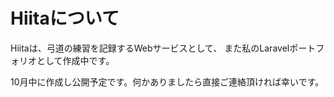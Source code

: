 # Hiitaについて

Hiitaは、弓道の練習を記録するWebサービスとして、
また私のLaravelポートフォリオとして作成中です。

10月中に作成し公開予定です。何かありましたら直接ご連絡頂ければ幸いです。
